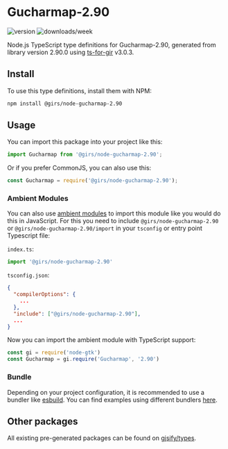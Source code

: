 
# Gucharmap-2.90

![version](https://img.shields.io/npm/v/@girs/node-gucharmap-2.90)
![downloads/week](https://img.shields.io/npm/dw/@girs/node-gucharmap-2.90)


Node.js TypeScript type definitions for Gucharmap-2.90, generated from library version 2.90.0 using [ts-for-gir](https://github.com/gjsify/ts-for-gir) v3.0.3.


## Install

To use this type definitions, install them with NPM:
```bash
npm install @girs/node-gucharmap-2.90
```

## Usage

You can import this package into your project like this:
```ts
import Gucharmap from '@girs/node-gucharmap-2.90';
```

Or if you prefer CommonJS, you can also use this:
```ts
const Gucharmap = require('@girs/node-gucharmap-2.90');
```

### Ambient Modules

You can also use [ambient modules](https://github.com/gjsify/ts-for-gir/tree/main/packages/cli#ambient-modules) to import this module like you would do this in JavaScript.
For this you need to include `@girs/node-gucharmap-2.90` or `@girs/node-gucharmap-2.90/import` in your `tsconfig` or entry point Typescript file:

`index.ts`:
```ts
import '@girs/node-gucharmap-2.90'
```

`tsconfig.json`:
```json
{
  "compilerOptions": {
    ...
  },
  "include": ["@girs/node-gucharmap-2.90"],
  ...
}
```

Now you can import the ambient module with TypeScript support: 

```ts
const gi = require('node-gtk')
const Gucharmap = gi.require('Gucharmap', '2.90')
```


### Bundle

Depending on your project configuration, it is recommended to use a bundler like [esbuild](https://esbuild.github.io/). You can find examples using different bundlers [here](https://github.com/gjsify/ts-for-gir/tree/main/examples).

## Other packages

All existing pre-generated packages can be found on [gjsify/types](https://github.com/gjsify/types).

